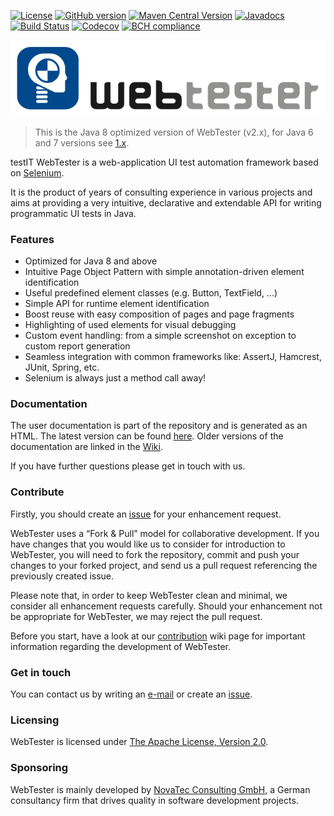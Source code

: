 [![License](https://img.shields.io/badge/License-Apache%20License%202.0-brightgreen.svg)][10]
[![GitHub version](https://badge.fury.io/gh/testIT-WebTester%2Fwebtester2-core.svg)][15]
[![Maven Central Version](https://maven-badges.herokuapp.com/maven-central/info.novatec.testit/webtester-core/badge.svg)][12]
[![Javadocs](https://www.javadoc.io/badge/info.novatec.testit/webtester-core.svg)][16]
[![Build Status](https://travis-ci.org/testIT-WebTester/webtester2-core.svg?branch=master)][11]
[![Codecov](https://codecov.io/gh/testIT-WebTester/webtester2-core/branch/master/graph/badge.svg)][14]
[![BCH compliance](https://bettercodehub.com/edge/badge/testIT-WebTester/webtester2-core)][13]

![testIT WebTester](logo.png)

> This is the Java 8 optimized version of WebTester (v2.x), for Java 6 and 7 versions see [1.x][1].

testIT WebTester is a web-application UI test automation framework based on [Selenium][2].

It is the product of years of consulting experience in various projects and 
aims at providing a very intuitive, declarative and extendable API for writing 
programmatic UI tests in Java.

### Features

- Optimized for Java 8 and above
- Intuitive Page Object Pattern with simple annotation-driven element identification
- Useful predefined element classes (e.g. Button, TextField, ...)
- Simple API for runtime element identification
- Boost reuse with easy composition of pages and page fragments
- Highlighting of used elements for visual debugging
- Custom event handling: from a simple screenshot on exception to custom report generation
- Seamless integration with common frameworks like: AssertJ, Hamcrest, JUnit, Spring, etc.
- Selenium is always just a method call away!

### Documentation

The user documentation is part of the repository and is generated as an HTML.
The latest version can be found [here][3].
Older versions of the documentation are linked in the  [Wiki][4].

If you have further questions please get in touch with us.

### Contribute

Firstly, you should create an [issue][5] 
for your enhancement request.

WebTester uses a “Fork & Pull” model for collaborative development. If you have changes that you 
would like us to consider for introduction to WebTester, you will need to fork the repository, 
commit and push your changes to your forked project, and send us a pull request referencing the 
previously created issue.

Please note that, in order to keep WebTester clean and minimal, we consider all enhancement requests 
carefully. Should your enhancement not be appropriate for WebTester, we may reject the pull request.

Before you start, have a look at our [contribution][6] wiki page for important information regarding the development of 
WebTester.

### Get in touch

You can contact us by writing an [e-mail][7] or create an [issue][5].

### Licensing

WebTester is licensed under [The Apache License, Version 2.0][8].

### Sponsoring

WebTester is mainly developed by [NovaTec Consulting GmbH][9], 
a German consultancy firm that drives quality in software development projects.

[1]: https://github.com/testIT-WebTester/webtester-core
[2]: http://www.seleniumhq.org
[3]: https://oss.sonatype.org/service/local/artifact/maven/redirect?r=snapshots&g=info.novatec.testit&a=webtester-documentation&v=LATEST&e=html
[4]: https://github.com/testIT-WebTester/webtester2-core/wiki
[5]: https://github.com/testIT-WebTester/webtester2-core/issues
[6]: https://github.com/testIT-WebTester/webtester2-core/wiki/Contribution
[7]: mailto:webtester@novatec-gmbh.de
[8]: http://www.apache.org/licenses/LICENSE-2.0.txt
[9]: http://www.novatec-gmbh.de

[10]:http://www.apache.org/licenses/LICENSE-2.0.txt
[11]:https://travis-ci.org/testIT-WebTester/webtester2-core
[12]:https://maven-badges.herokuapp.com/maven-central/info.novatec.testit/webtester-core/
[13]:https://bettercodehub.com/results/testIT-WebTester/webtester2-core
[14]:https://codecov.io/gh/testIT-WebTester/webtester2-core
[15]:https://badge.fury.io/gh/testIT-WebTester%2Fwebtester2-core
[16]:https://www.javadoc.io/doc/info.novatec.testit/webtester-core
